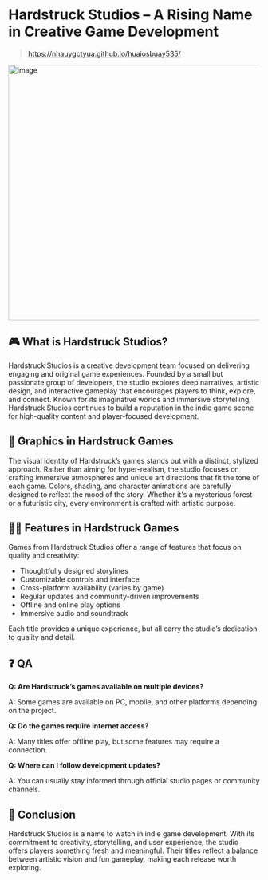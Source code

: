 # Hardstruck Studios – A Rising Name in Creative Game Development
>https://nhauygctyua.github.io/huaiosbuay535/
<img width="512" height="512" alt="image" src="https://github.com/user-attachments/assets/b56f0e56-1a65-4b6e-952e-64e6bfd60445" />

## 🎮 What is Hardstruck Studios?

Hardstruck Studios is a creative development team focused on delivering engaging and original game experiences. Founded by a small but passionate group of developers, the studio explores deep narratives, artistic design, and interactive gameplay that encourages players to think, explore, and connect. Known for its imaginative worlds and immersive storytelling, Hardstruck Studios continues to build a reputation in the indie game scene for high-quality content and player-focused development.

## 🌈 Graphics in Hardstruck Games

The visual identity of Hardstruck’s games stands out with a distinct, stylized approach. Rather than aiming for hyper-realism, the studio focuses on crafting immersive atmospheres and unique art directions that fit the tone of each game. Colors, shading, and character animations are carefully designed to reflect the mood of the story. Whether it's a mysterious forest or a futuristic city, every environment is crafted with artistic purpose.

## 👩‍💻 Features in Hardstruck Games

Games from Hardstruck Studios offer a range of features that focus on quality and creativity:

* Thoughtfully designed storylines
* Customizable controls and interface
* Cross-platform availability (varies by game)
* Regular updates and community-driven improvements
* Offline and online play options
* Immersive audio and soundtrack

Each title provides a unique experience, but all carry the studio’s dedication to quality and detail.

## ❓ QA

**Q: Are Hardstruck’s games available on multiple devices?**

A: Some games are available on PC, mobile, and other platforms depending on the project.

**Q: Do the games require internet access?**

A: Many titles offer offline play, but some features may require a connection.

**Q: Where can I follow development updates?**

A: You can usually stay informed through official studio pages or community channels.

## 📝 Conclusion

Hardstruck Studios is a name to watch in indie game development. With its commitment to creativity, storytelling, and user experience, the studio offers players something fresh and meaningful. Their titles reflect a balance between artistic vision and fun gameplay, making each release worth exploring.
